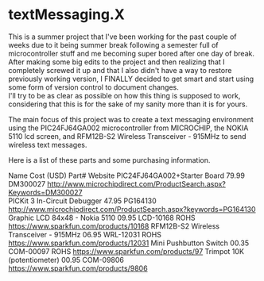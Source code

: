 # textMessaging.X

This is a summer project that I've been working for the past couple of weeks due to it being summer break following a semester
full of microcontroller stuff and me becoming super bored after one day of break.  After making some big edits to the 
project and then realizing that I completely screwed it up and that I also didn't have a way to restore 
previously working version, I FINALLY decided to get smart and start using some form of version control to document changes.  
I'll try to be as clear as possible on how this thing is supposed to work, considering that this is for the sake of my sanity
more than it is for yours.

The main focus of this project was to create a text messaging environment using the PIC24FJ64GA002 microcontroller from
MICROCHIP, the NOKIA 5110 lcd screen, and RFM12B-S2 Wireless Transceiver - 915MHz to send wireless text messages.

Here is a list of these parts and some purchasing information.

Name                                    Cost (USD)  Part#           Website
PIC24FJ64GA002+Starter Board            79.99       DM300027        http://www.microchipdirect.com/ProductSearch.aspx?Keywords=DM300027                                
PICKit 3 In-Circuit Debugger            47.95      PG164130         http://www.microchipdirect.com/ProductSearch.aspx?keywords=PG164130  
Graphic LCD 84x48 - Nokia 5110          09.95       LCD-10168 ROHS  https://www.sparkfun.com/products/10168
RFM12B-S2 Wireless Transceiver - 915MHz 06.95       WRL-12031 ROHS  https://www.sparkfun.com/products/12031
Mini Pushbutton Switch                  00.35       COM-00097 ROHS  https://www.sparkfun.com/products/97
Trimpot 10K (potentiometer)             00.95       COM-09806       https://www.sparkfun.com/products/9806

